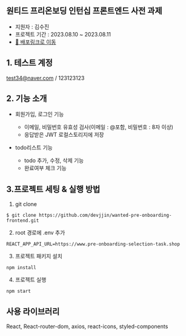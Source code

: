 ## 원티드 프리온보딩 인턴십 프론트엔드 사전 과제

- 지원자 : 김수진
- 프로젝트 기간 : 2023.08.10 ~ 2023.08.11
- [📕 배포링크로 이동](https://wanted-pre-onboarding-frontend-devjjin.vercel.app/)

## 1. 테스트 계정
test34@naver.com / 123123123

## 2. 기능 소개
- 회원가입, 로그인 기능
  - 이메일, 비밀번호 유효성 검사(이메일 : @포함, 비밀번호 : 8자 이상)
  - 응답받은 JWT 로컬스토리지에 저장

- todo리스트 기능
  - todo 추가, 수정, 삭제 기능
  - 완료여부 체크 기능

## 3.프로젝트 세팅 & 실행 방법

1. git clone
```
$ git clone https://github.com/devjjin/wanted-pre-onboarding-frontend.git
```

2. root 경로에 .env 추가
```
REACT_APP_API_URL=https://www.pre-onboarding-selection-task.shop
```

3. 프로젝트 패키지 설치
```
npm install
```

4. 프로젝트 실행
```
npm start
```
## 사용 라이브러리
<p>
  React, React-router-dom, axios, react-icons, styled-components
</p>
